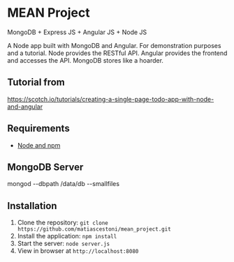 # MEAN Project
MongoDB + Express JS + Angular JS + Node JS

A Node app built with MongoDB and Angular. For demonstration purposes and a tutorial.
Node provides the RESTful API. Angular provides the frontend and accesses the API. MongoDB stores like a hoarder.

## Tutorial from
https://scotch.io/tutorials/creating-a-single-page-todo-app-with-node-and-angular

## Requirements

- [Node and npm](http://nodejs.org)

## MongoDB Server
mongod --dbpath /data/db --smallfiles

## Installation

1. Clone the repository: `git clone https://github.com/matiascestoni/mean_project.git`
2. Install the application: `npm install`
3. Start the server: `node server.js`
4. View in browser at `http://localhost:8080`

